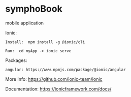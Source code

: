 # symphoBook
mobile application

Ionic: 

  	Install:  npm install -g @ionic/cli
	
  	Run:  cd myApp -> ionic serve
				
Packages: 

	angular: https://www.npmjs.com/package/@ionic/angular

More Info: 
  https://github.com/ionic-team/ionic
  
Documentation:
  https://ionicframework.com/docs/
